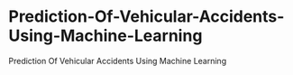# Prediction-Of-Vehicular-Accidents-Using-Machine-Learning
Prediction Of Vehicular Accidents Using Machine Learning

